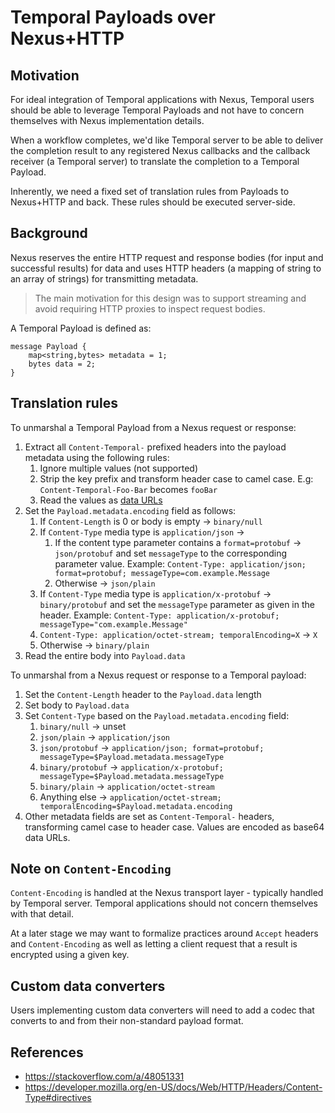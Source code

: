 # Temporal Payloads over Nexus+HTTP

## Motivation

For ideal integration of Temporal applications with Nexus, Temporal users should be able to leverage Temporal Payloads
and not have to concern themselves with Nexus implementation details.

When a workflow completes, we'd like Temporal server to be able to deliver the completion result to any registered Nexus
callbacks and the callback receiver (a Temporal server) to translate the completion to a Temporal Payload.

Inherently, we need a fixed set of translation rules from Payloads to Nexus+HTTP and back. These rules should be
executed server-side.

## Background

Nexus reserves the entire HTTP request and response bodies (for input and successful results) for data and uses HTTP
headers (a mapping of string to an array of strings) for transmitting metadata.

> The main motivation for this design was to support streaming and avoid requiring HTTP proxies to inspect request
> bodies.

A Temporal Payload is defined as:

```proto3
message Payload {
    map<string,bytes> metadata = 1;
    bytes data = 2;
}
```

## Translation rules

To unmarshal a Temporal Payload from a Nexus request or response:

1. Extract all `Content-Temporal-` prefixed headers into the payload metadata using the following rules:
   1. Ignore multiple values (not supported)
   1. Strip the key prefix and transform header case to camel case. E.g: `Content-Temporal-Foo-Bar` becomes `fooBar`
   1. Read the values as [data URLs](https://developer.mozilla.org/en-US/docs/Web/HTTP/Basics_of_HTTP/Data_URLs)
1. Set the `Payload.metadata.encoding` field as follows:
   1. If `Content-Length` is 0 or body is empty → `binary/null`
   1. If `Content-Type` media type is `application/json` →
      1. If the content type parameter contains a `format=protobuf` → `json/protobuf` and set `messageType` to the corresponding parameter value.
         Example: `Content-Type: application/json; format=protobuf; messageType=com.example.Message`
      2. Otherwise → `json/plain`
   1. If `Content-Type` media type is `application/x-protobuf` → `binary/protobuf` and set the `messageType` parameter as given in the header.
      Example: `Content-Type: application/x-protobuf; messageType="com.example.Message"`
   1. `Content-Type: application/octet-stream; temporalEncoding=X` → `X`
   1. Otherwise → `binary/plain`
1. Read the entire body into `Payload.data`

To unmarshal from a Nexus request or response to a Temporal payload:

1. Set the `Content-Length` header to the `Payload.data` length
1. Set body to `Payload.data`
1. Set `Content-Type` based on the `Payload.metadata.encoding` field:
   1. `binary/null` → unset
   1. `json/plain` → `application/json`
   1. `json/protobuf` → `application/json; format=protobuf; messageType=$Payload.metadata.messageType`
   1. `binary/protobuf` → `application/x-protobuf; messageType=$Payload.metadata.messageType`
   1. `binary/plain` → `application/octet-stream`
   1. Anything else → `application/octet-stream; temporalEncoding=$Payload.metadata.encoding`
1. Other metadata fields are set as `Content-Temporal-` headers, transforming camel case to header case. Values are encoded as base64 data URLs.

## Note on `Content-Encoding`

`Content-Encoding` is handled at the Nexus transport layer - typically handled by Temporal server. Temporal applications
should not concern themselves with that detail.

At a later stage we may want to formalize practices around `Accept` headers and `Content-Encoding` as well as letting a
client request that a result is encrypted using a given key.

## Custom data converters

Users implementing custom data converters will need to add a codec that converts to and from their non-standard payload format.

## References

- https://stackoverflow.com/a/48051331
- https://developer.mozilla.org/en-US/docs/Web/HTTP/Headers/Content-Type#directives
